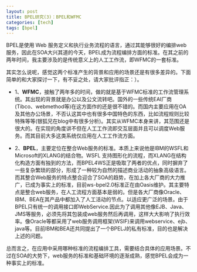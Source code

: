 ```yaml
---
layout: post
title: BPEL研究(3)：BPEL和WFMC
categories: [tech]
tags: [bpel]
---
```


BPEL是使用 Web 服务定义和执行业务流程的语言，通过其能够很好的编排web服务，因此在SOA大兴其道的今天，BPEL成为流程编排方面的标准。在其之前的两年时间，我主要涉及的是传统意义上的人工工作流，即WFMC的一套标准。

其实怎么说呢，感觉这两个标准产生的背景和应用的场景还是有很多差异的。下面简单的和大家探讨一下，有不妥之处，请大家批评指正：）。

- 1、**WFMC**，接触了两年多的时间，做的就是基于WFMC标准的工作流管理系统。其出现的背景就是办公以及公文流转吧。国外的一些传统EAI厂商(Tibco、webmethod等)在这方面作的还是很不错的。而国内主要应用在OA及其他办公场景，不否认这其中也有很多中国特色的东西，比如流程规则比较特殊等等(银狐兄在blog中有很多分析)。其实从WFMC本身来讲，其范围还是很大的。在实现的角度讲不但在人工工作流即交互层面并且可以调度Web服务。而其目前大多这类系统仅应用在人工工作流方面。

- 2、**BPEL**，主要定位在整合Web服务的标准。本质上来说他是IBM的WSFL和Microsoft的XLANG的结合物。WSFL 支持图形化的流程，而XLANG在结构化构造方面有独到的方法，而BPEL4WS正是吸取了两者的优点，同时摒弃了一些复杂繁琐的部分，形成了一种较为自然的描述商业活动的抽象高级语言。而其整合Web服务的特点整合迎合了SOA的趋势，在加上各大厂商的大力推广，已成为事实上的标准，目前ws-bpel2.0标准正在由Oasis维护。其主要特点是整合web服务，在人工流程方面基本是弱的。但是各大厂商像Oracle、IBM、BEA在其产品中都加入了人工活动的节点。以适应更广泛的场景。由于BPEL只有统一的调用接口即WebService.因此为了调用其他像EJB、Java、JMS等服务，必须先将其包装成web服务然后再调用，这样大大影响了执行效率。像Oracle等都采用了web服务调用框架(WSIF)来调用webservice、ejb、java等。目前IBM和BEA还共同提出了一个BPELJ的私有标准，目的也是解决上述的问题。

总而言之，在应用中采用哪种标准的流程编排工具，需要结合具体的应用场景。不过在SOA的大势下，web服务的标准和基础环境的逐渐成熟，感觉BPEL会成为一种事实上的标准。


